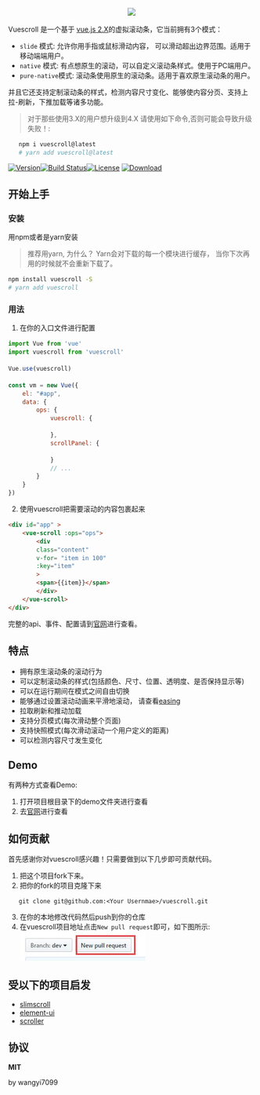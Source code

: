 
 
  <p align="center"><a href="https://wangyi7099.github.io/vuescrolljs/zh/"><img width="100" src="https://wangyi7099.github.io/vuescrolljs/logo.png" /></a></p>

Vuescroll 是一个基于 [vue.js 2.X](https://github.com/vuejs/vue)的虚拟滚动条，它当前拥有3个模式： 
* `slide` 模式: 允许你用手指或鼠标滑动内容， 可以滑动超出边界范围。适用于移动端端用户。
* `native` 模式:  有点想原生的滚动，可以自定义滚动条样式。使用于PC端用户。
* `pure-native`模式: 滚动条使用原生的滚动条。适用于喜欢原生滚动条的用户。

并且它还支持定制滚动条的样式，检测内容尺寸变化、能够使内容分页、支持上拉-刷新，下推加载等诸多功能。

> 对于那些使用3.X的用户想升级到4.X 请使用如下命令,否则可能会导致升级失败！:
```bash
   npm i vuescroll@latest
   # yarn add vuescroll@latest
```

  <a href="https://www.npmjs.com/package/vuescroll"><img src="https://img.shields.io/npm/v/vuescroll.svg" alt="Version"></a><a href="https://circleci.com/gh/wangyi7099/vuescroll/tree/dev"><img src="https://img.shields.io/circleci/project/wangyi7099/vuescroll/dev.svg" alt="Build Status"></a><a href="https://www.npmjs.com/package/vuescroll"><img src="https://img.shields.io/npm/l/vuescroll.svg" alt="License"></a>
<a href="https://www.npmjs.com/package/vuescroll"><img src="https://img.shields.io/npm/dm/vuescroll.svg" alt="Download"></a>

## 开始上手
### 安装
  用npm或者是yarn安装
> 推荐用yarn, 为什么？ Yarn会对下载的每一个模块进行缓存， 当你下次再用的时候就不会重新下载了。
```bash
npm install vuescroll -S
# yarn add vuescroll
```
### 用法
1. 在你的入口文件进行配置

```javascript
import Vue from 'vue'
import vuescroll from 'vuescroll'

Vue.use(vuescroll)

const vm = new Vue({
    el: "#app",
    data: {
        ops: {
            vuescroll: {

            },
            scrollPanel: {
                
            }
            // ...
        }
    }
})
```
2. 使用vuescroll把需要滚动的内容包裹起来
```html
<div id="app" >
    <vue-scroll :ops="ops">
        <div 
        class="content"
        v-for= "item in 100"
        :key="item"
        >
        <span>{{item}}</span>
        </div>
    </vue-scroll>
</div>
``` 
完整的api、事件、配置请到[官网](https://wangyi7099.github.io/vuescrolljs/zh)进行查看。

## 特点
* 拥有原生滚动条的滚动行为
* 可以定制滚动条的样式(包括颜色、尺寸、位置、透明度、是否保持显示等)
* 可以在运行期间在模式之间自由切换
* 能够通过设置滚动动画来平滑地滚动， 请查看[easing](https://wangyi7099.github.io/vuescrolljs/guide/Configuration.html#explanation-2) 
* 拉取刷新和推动加载
* 支持分页模式(每次滑动整个页面)
* 支持快照模式(每次滑动滚动一个用户定义的距离)
* 可以检测内容尺寸发生变化

## Demo
有两种方式查看Demo:
1. 打开项目根目录下的demo文件夹进行查看
2. 去[官网](https://wangyi7099.github.io/vuescrolljs/zh/guide/)进行查看

## 如何贡献

首先感谢你对vuescroll感兴趣！只需要做到以下几步即可贡献代码。
1. 把这个项目fork下来。
2. 把你的fork的项目克隆下来
```base
   git clone git@github.com:<Your Usernmae>/vuescroll.git
```
3. 在你的本地修改代码然后push到你的仓库
3. 在vuescroll项目地址点击`New pull request`即可，如下图所示:<br /><img src="https://github.com/wangyi7099/pictureCdn/blob/master/allPic/others/pr.jpg?raw=true" /> 
## 受以下的项目启发

* [slimscroll](https://github.com/rochal/jQuery-slimScroll)
* [element-ui](https://github.com/ElemeFE/element/tree/dev/packages/scrollbar/src)
* [scroller](https://github.com/pbakaus/scroller)

## 协议

**MIT** 

by wangyi7099